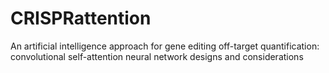 # CRISPRattention
An artificial intelligence approach for gene editing off-target quantification: convolutional self-attention neural network designs and considerations

